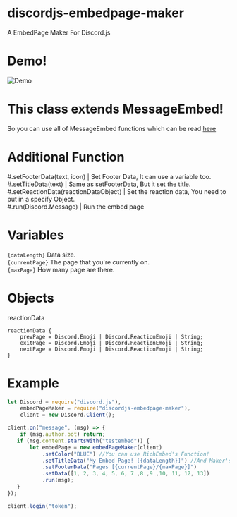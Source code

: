 # discordjs-embedpage-maker

A EmbedPage Maker For Discord.js

# Demo!

![Demo](https://raw.githubusercontent.com/xhayper/discordjs-embedpage-maker/master/demo.gif)

# This class extends MessageEmbed!

So you can use all of MessageEmbed functions which can be read [here](https://discord.js.org/#/docs/main/stable/class/MessageEmbed)

# Additional Function

\#.setFooterData(text, icon) | Set Footer Data, It can use a variable too.<br>
\#.setTitleData(text) | Same as setFooterData, But it set the title.<br>
\#.setReactionData(reactionDataObject) | Set the reaction data, You need to put in a specify Object.<br>
\#.run(Discord.Message) | Run the embed page

# Variables
`{dataLength}` Data size.<br>
`{currentPage}` The page that you're currently on.<br>
`{maxPage}` How many page are there.

# Objects

reactionData
```
reactionData {
    prevPage = Discord.Emoji | Discord.ReactionEmoji | String;
    exitPage = Discord.Emoji | Discord.ReactionEmoji | String;
    nextPage = Discord.Emoji | Discord.ReactionEmoji | String;
}
 ```

# Example

```js
let Discord = require("discord.js"),
    embedPageMaker = require("discordjs-embedpage-maker"),
    client = new Discord.Client();

client.on("message", (msg) => {
    if (msg.author.bot) return;
   if (msg.content.startsWith("testembed")) {
       let embedPage = new embedPageMaker(client)
           .setColor("BLUE") //You can use RichEmbed's Function!
           .setTitleData("My Embed Page! [{dataLength}]") //And Maker's Function!
           .setFooterData("Pages [{currentPage}/{maxPage}]")
           .setData([1, 2, 3, 4, 5, 6, 7 ,8 ,9 ,10, 11, 12, 13])
           .run(msg);
   }
});

client.login("token");
```
